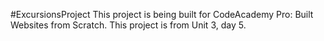#ExcursionsProject
This project is being built for CodeAcademy Pro: Built Websites from Scratch.
This project is from Unit 3, day 5. 
